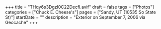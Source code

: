 +++
title = "THqy6s3DgzI0C22DecfI.avif"
draft = false
tags = ["Photos"]
categories = ["Chuck E. Cheese's"]
pages = ["Sandy, UT (10535 So State St)"]
startDate = ""
description = "Exterior on September 7, 2006 via Geocache"
+++
